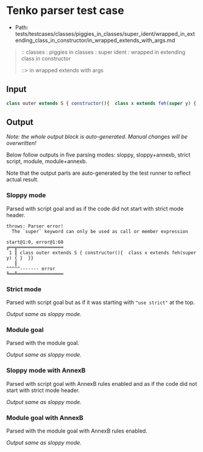 # Tenko parser test case

- Path: tests/testcases/classes/piggies_in_classes/super_ident/wrapped_in_extending_class_in_constructor/in_wrapped_extends_with_args.md

> :: classes : piggies in classes : super ident : wrapped in extending class in constructor
>
> ::> in wrapped extends with args

## Input

`````js
class outer extends S { constructor(){  class x extends feh(super y) { }  }}
`````

## Output

_Note: the whole output block is auto-generated. Manual changes will be overwritten!_

Below follow outputs in five parsing modes: sloppy, sloppy+annexb, strict script, module, module+annexb.

Note that the output parts are auto-generated by the test runner to reflect actual result.

### Sloppy mode

Parsed with script goal and as if the code did not start with strict mode header.

`````
throws: Parser error!
  The `super` keyword can only be used as call or member expression

start@1:0, error@1:60
╔══╦═════════════════
 1 ║ class outer extends S { constructor(){  class x extends feh(super y) { }  }}
   ║                                                             ^^^^^------- error
╚══╩═════════════════

`````

### Strict mode

Parsed with script goal but as if it was starting with `"use strict"` at the top.

_Output same as sloppy mode._

### Module goal

Parsed with the module goal.

_Output same as sloppy mode._

### Sloppy mode with AnnexB

Parsed with script goal with AnnexB rules enabled and as if the code did not start with strict mode header.

_Output same as sloppy mode._

### Module goal with AnnexB

Parsed with the module goal with AnnexB rules enabled.

_Output same as sloppy mode._
